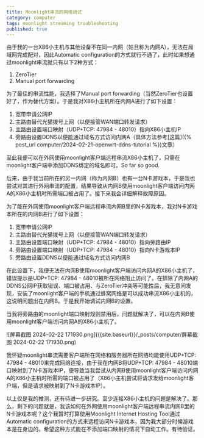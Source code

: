 ```yaml
---
title: Moonlight串流的网络调试
category: computer
tags: moonlight streaming troubleshooting
published: true
---
```

由于我的一台X86小主机与其他设备不在同一内网（姑且称为内网A），无法在局域网完成配对，因此Automatic configuration的方式就行不通了，此时如果想通过moonlight串流就只有以下2种方式：

1. ZeroTier
1. Manual port forwarding

为了最佳的串流性能，我选择了Manual port forwarding（当然ZeroTier也设置好了，作为替代方案）。于是我对X86小主机所在内网A进行了如下设置：

1. 宽带申请公网IP
1. 主路由替代光猫拨号上网（以便接管WAN端口转发请求）
1. 主路由设置端口映射（UDP+TCP: 47984 - 48010）指向X86小主机IP
1. 旁路由设置DDNS以便能通过域名方式访问内网A（具体方法参考[这篇]({% post_url computer/2024-02-21-openwrt-ddns-tutorial %})文章）

至此我便可以在外网使用moonlight客户端远程串流X86小主机了，只需在moonlight客户端中添加DDNS绑定的域名即可。So far so good.

后来，由于我当前所在的另一内网（称为内网B）也有一台N卡游戏本，于是我也尝试对其进行外网串流的配置，结果导致从内网B使用moonlight客户端访问内网A的X86小主机时所需端口被占用了。接下来我会详细解释故障原因。

为了能在外网使用moonlight客户端远程串流内网B里的N卡游戏本，我对N卡游戏本所在的内网B进行了如下设置：

1. 宽带申请公网IP
1. 主路由替代光猫拨号上网（以便接管WAN端口转发请求）
1. 主路由设置端口映射（UDP+TCP: 47984 - 48010）指向旁路由IP
1. 旁路由设置端口映射（UDP+TCP: 47984 - 48010）指向N卡游戏本IP
1. 旁路由设置DDNS以便能通过域名方式访问内网B

在此设置下，我便无法在内网B使用moonlight客户端访问内网A的X86小主机了，错误提示是UDP+TCP: 47984 - 48010被所在网络阻止访问了。在排除了内网A的DDNS公网IP获取错误、端口被占用、与ZeroTier冲突等可能性后，我无意间发现，安装了moonlight客户端的手机通过蜂窝网络是可以成功串流X86小主机的，这说明问题出在内网B。于是我开始调试内网B的设置。

当我将旁路由的moonlight端口映射规则禁用后，问题就解决了，可以在内网B使用moonlight客户端访问内网A的X86小主机了。

![屏幕截图 2024-02-22 171930.png]({{site.baseurl}}/_posts/computer/屏幕截图 2024-02-22 171930.png)

我怀疑moonlight串流需要客户端所在网络和服务器所在网络均能使用UDP+TCP: 47984 - 48010来完成网络连接，由于我在内网B将UDP+TCP: 47984 - 48010端口映射到了N卡游戏本IP，便导致当我尝试从内网B使用moonlight客户端访问内网A的X86小主机时所需的端口被占用了（X86小主机尝试将请求发给moonlight客户端，但是请求被映射到了N卡游戏本IP）。

以上仅是我的推测，还有待进一步研究。至少连接X86小主机的问题是解决了。那么，剩下的问题就是，我该如何在外网使用moonlight客户端远程串流内网B里的N卡游戏本呢？这个我暂时打算使用Moonlight Internet Hosting Tool通过Automatic configuration的方式来远程访问N卡游戏本，因为我大部分时候游戏本是在身边的。希望这种方式能在不添加端口映射的情况下自动工作。有待验证。